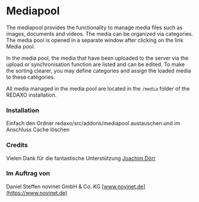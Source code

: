 # Mediapool

The mediapool provides the functionality to manage media files such as images, documents and videos. The media can be organized via categories. The media pool is opened in a separate window after clicking on the link Media pool.

In the media pool, the media that have been uploaded to the server via the upload or synchronisation function are listed and can be edited. To make the sorting clearer, you may define categories and assign the loaded media to these categories.

All media managed in the media pool are located in the `/media` folder of the REDAXO installation.

### Installation
Einfach den Ordner redaxo/src/addons/mediapool austauschen und im Anschluss Cache löschen

### Credits
Vielen Dank für die fantastische Unterstützung
[Joachim Dörr](https://github.com/joachimdoerr)

### Im Auftrag von
Daniel Steffen
novinet GmbH & Co. KG
[www.novinet.de](https://www.novinet.de)
